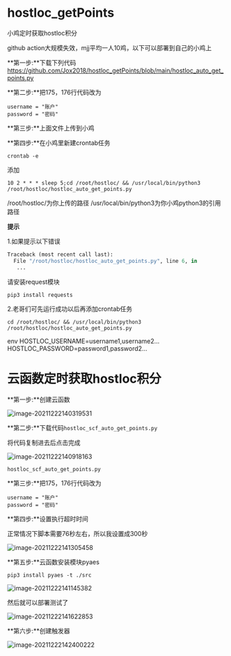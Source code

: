 # hostloc_getPoints

小鸡定时获取hostloc积分

github action大规模失效，mjj平均一人10鸡，以下可以部署到自己的小鸡上

**第一步:**下载下列代码
https://github.com/Jox2018/hostloc_getPoints/blob/main/hostloc_auto_get_points.py

**第二步:**把175，176行代码改为

```
username = "账户"
password = "密码"
```

**第三步:**上面文件上传到小鸡

**第四步:**在小鸡里新建crontab任务

```
crontab -e
```


添加

```shell
10 2 * * * sleep 5;cd /root/hostloc/ && /usr/local/bin/python3 /root/hostloc/hostloc_auto_get_points.py
```

/root/hostloc/为你上传的路径
/usr/local/bin/python3为你小鸡python3的引用路径

**提示**

1.如果提示以下错误

```python
Traceback (most recent call last):
  File "/root/hostloc/hostloc_auto_get_points.py", line 6, in
   ...
```

请安装request模块

```shell
pip3 install requests
```

2.老哥们可先运行成功以后再添加crontab任务

```shell
cd /root/hostloc/ && /usr/local/bin/python3 /root/hostloc/hostloc_auto_get_points.py
```



env
HOSTLOC_USERNAME=username1,username2...
HOSTLOC_PASSWORD=password1,password2...

# 云函数定时获取hostloc积分
**第一步:**创建云函数

![image-20211222140319531](https://user-images.githubusercontent.com/31206471/147045704-5f39ffa7-e7b1-4a67-bcdb-6ef6da5f8297.png)


**第二步:**下载代码`hostloc_scf_auto_get_points.py`

将代码复制进去后点击完成

![image-20211222140918163](https://user-images.githubusercontent.com/31206471/147045720-f3bf70b0-3946-4d8e-bfc8-97474535164b.png)


`hostloc_scf_auto_get_points.py`



**第三步:**把175，176行代码改为

```
username = "账户"
password = "密码"
```

**第四步:**设置执行超时时间

正常情况下脚本需要76秒左右，所以我设置成300秒

![image-20211222141305458](https://user-images.githubusercontent.com/31206471/147045881-063a8602-dde3-4812-bd0e-f058a58e93a6.png)


**第五步:**云函数安装模块pyaes

~~~
pip3 install pyaes -t ./src
~~~

![image-20211222141145382](https://user-images.githubusercontent.com/31206471/147045864-43a0533f-4581-4589-b88e-8e4b64c00350.png)


然后就可以部署测试了

![image-20211222141622853](https://user-images.githubusercontent.com/31206471/147046250-d0867a82-2ef6-4021-8d7c-f95a5e9c9b6e.png)


**第六步:**创建触发器

![image-20211222142400222](https://user-images.githubusercontent.com/31206471/147045539-9381c530-bf32-45d0-bd5b-3ecae4f5a3d0.png)

